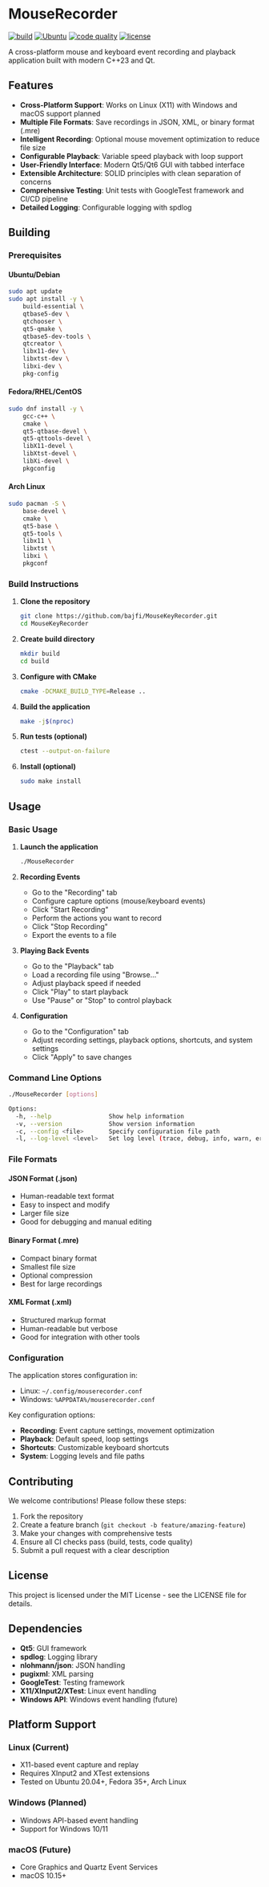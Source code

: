 # MouseRecorder

[![build](https://img.shields.io/github/actions/workflow/status/USERNAME/MouseRecorder/ci.yml?branch=main&label=build&logo=github)](https://github.com/bajfi/MouseKeyRecorder/actions/workflows/ci.yml)
[![Ubuntu](https://img.shields.io/badge/Ubuntu-passing-brightgreen?logo=ubuntu)](https://github.com/bajfi/MouseKeyRecorder/actions/workflows/ci.yml)
[![code quality](https://img.shields.io/badge/code%20quality-A-brightgreen?logo=codeclimate)](https://github.com/bajfi/MouseKeyRecorder/actions/workflows/code-quality.yml)
[![license](https://img.shields.io/badge/license-MIT-blue?logo=opensource)](LICENSE)

A cross-platform mouse and keyboard event recording and playback application built with modern C++23 and Qt.

## Features

- **Cross-Platform Support**: Works on Linux (X11) with Windows and macOS support planned
- **Multiple File Formats**: Save recordings in JSON, XML, or binary format (.mre)
- **Intelligent Recording**: Optional mouse movement optimization to reduce file size
- **Configurable Playback**: Variable speed playback with loop support
- **User-Friendly Interface**: Modern Qt5/Qt6 GUI with tabbed interface
- **Extensible Architecture**: SOLID principles with clean separation of concerns
- **Comprehensive Testing**: Unit tests with GoogleTest framework and CI/CD pipeline
- **Detailed Logging**: Configurable logging with spdlog

## Building

### Prerequisites

#### Ubuntu/Debian

```bash
sudo apt update
sudo apt install -y \
    build-essential \
    qtbase5-dev \
    qtchooser \
    qt5-qmake \
    qtbase5-dev-tools \
    qtcreator \
    libx11-dev \
    libxtst-dev \
    libxi-dev \
    pkg-config
```

#### Fedora/RHEL/CentOS

```bash
sudo dnf install -y \
    gcc-c++ \
    cmake \
    qt5-qtbase-devel \
    qt5-qttools-devel \
    libX11-devel \
    libXtst-devel \
    libXi-devel \
    pkgconfig
```

#### Arch Linux

```bash
sudo pacman -S \
    base-devel \
    cmake \
    qt5-base \
    qt5-tools \
    libx11 \
    libxtst \
    libxi \
    pkgconf
```

### Build Instructions

1. **Clone the repository**

   ```bash
   git clone https://github.com/bajfi/MouseKeyRecorder.git
   cd MouseKeyRecorder
   ```

2. **Create build directory**

   ```bash
   mkdir build
   cd build
   ```

3. **Configure with CMake**

   ```bash
   cmake -DCMAKE_BUILD_TYPE=Release ..
   ```

4. **Build the application**

   ```bash
   make -j$(nproc)
   ```

5. **Run tests (optional)**

   ```bash
   ctest --output-on-failure
   ```

6. **Install (optional)**

   ```bash
   sudo make install
   ```

## Usage

### Basic Usage

1. **Launch the application**

   ```bash
   ./MouseRecorder
   ```

2. **Recording Events**
   - Go to the "Recording" tab
   - Configure capture options (mouse/keyboard events)
   - Click "Start Recording"
   - Perform the actions you want to record
   - Click "Stop Recording"
   - Export the events to a file

3. **Playing Back Events**
   - Go to the "Playback" tab
   - Load a recording file using "Browse..."
   - Adjust playback speed if needed
   - Click "Play" to start playback
   - Use "Pause" or "Stop" to control playback

4. **Configuration**
   - Go to the "Configuration" tab
   - Adjust recording settings, playback options, shortcuts, and system settings
   - Click "Apply" to save changes

### Command Line Options

```bash
./MouseRecorder [options]

Options:
  -h, --help                Show help information
  -v, --version             Show version information
  -c, --config <file>       Specify configuration file path
  -l, --log-level <level>   Set log level (trace, debug, info, warn, error, critical, off)
```

### File Formats

#### JSON Format (.json)

- Human-readable text format
- Easy to inspect and modify
- Larger file size
- Good for debugging and manual editing

#### Binary Format (.mre)

- Compact binary format
- Smallest file size
- Optional compression
- Best for large recordings

#### XML Format (.xml)

- Structured markup format
- Human-readable but verbose
- Good for integration with other tools

### Configuration

The application stores configuration in:

- Linux: `~/.config/mouserecorder.conf`
- Windows: `%APPDATA%/mouserecorder.conf`

Key configuration options:

- **Recording**: Event capture settings, movement optimization
- **Playback**: Default speed, loop settings
- **Shortcuts**: Customizable keyboard shortcuts
- **System**: Logging levels and file paths

## Contributing

We welcome contributions! Please follow these steps:

1. Fork the repository
2. Create a feature branch (`git checkout -b feature/amazing-feature`)
3. Make your changes with comprehensive tests
4. Ensure all CI checks pass (build, tests, code quality)
5. Submit a pull request with a clear description

## License

This project is licensed under the MIT License - see the LICENSE file for details.

## Dependencies

- **Qt5**: GUI framework
- **spdlog**: Logging library
- **nlohmann/json**: JSON handling
- **pugixml**: XML parsing
- **GoogleTest**: Testing framework
- **X11/XInput2/XTest**: Linux event handling
- **Windows API**: Windows event handling (future)

## Platform Support

### Linux (Current)

- X11-based event capture and replay
- Requires XInput2 and XTest extensions
- Tested on Ubuntu 20.04+, Fedora 35+, Arch Linux

### Windows (Planned)

- Windows API-based event handling
- Support for Windows 10/11

### macOS (Future)

- Core Graphics and Quartz Event Services
- macOS 10.15+
